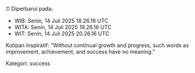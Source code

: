 ⏰ Diperbarui pada:
- WIB: Senin, 14 Juli 2025 18.26.16 UTC
- WITA: Senin, 14 Juli 2025 19.26.16 UTC
- WIT: Senin, 14 Juli 2025 20.26.16 UTC

Kutipan Inspiratif:
"Without continual growth and progress, such words as improvement, achievement, and success have no meaning."


Kategori: success

